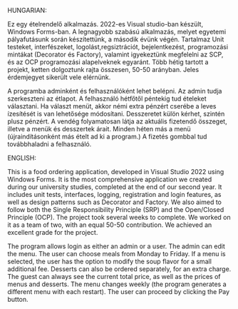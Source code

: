 HUNGARIAN:


Ez egy ételrendelő alkalmazás. 2022-es Visual studio-ban készült, Windows Forms-ban.
A legnagyobb szabású alkalmazás, melyet egyetemi pályafutásunk során készítettünk, a második évünk végén.
Tartalmaz Unit testeket, interfészeket, logolást,regsiztrációt, bejelentkezést,
programozási mintákat (Decorator és Factory), 
valamint igyekeztünk megfelelni az SCP, és az OCP programozási alapelveknek egyaránt.
Több hétig tartott a projekt, ketten dolgoztunk rajta összesen, 50-50 arányban.
Jeles érdemjegyet sikerült vele elérnünk.

A programba adminként és felhasználóként lehet belépni.
Az admin tudja szerkeszteni az étlapot.
A felhasználó hétfőtől péntekig tud ételeket választani. 
Ha választ menüt, akkor némi extra pénzért cserébe a leves ízesítését is van lehetősége módosítani.
Desszeretet külön kérhet, szintén plusz pénzért.
A vendég folyamatosan látja az aktuális fizetendő összeget, illetve a menük és desszertek árait.
Minden héten más a menü (újraindításonként más ételt ad ki a program.)
A fizetés gombbal tud továbbhaladni a felhasználó.

ENGLISH:

This is a food ordering application, developed in Visual Studio 2022 using Windows Forms.
It is the most comprehensive application we created during our university studies, completed at the end of our second year.
It includes unit tests, interfaces, logging, registration and login features,
as well as design patterns such as Decorator and Factory.
We also aimed to follow both the Single Responsibility Principle (SRP) and the Open/Closed Principle (OCP).
The project took several weeks to complete. We worked on it as a team of two, with an equal 50-50 contribution.
We achieved an excellent grade for the project.

The program allows login as either an admin or a user.
The admin can edit the menu.
The user can choose meals from Monday to Friday.
If a menu is selected, the user has the option to modify the soup flavor for a small additional fee.
Desserts can also be ordered separately, for an extra charge.
The guest can always see the current total price, as well as the prices of menus and desserts.
The menu changes weekly (the program generates a different menu with each restart).
The user can proceed by clicking the Pay button.
